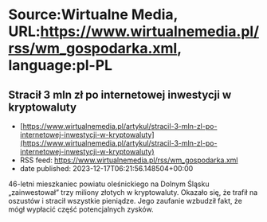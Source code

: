 # Source:Wirtualne Media, URL:https://www.wirtualnemedia.pl/rss/wm_gospodarka.xml, language:pl-PL

## Stracił 3 mln zł po internetowej inwestycji w kryptowaluty
 - [https://www.wirtualnemedia.pl/artykul/stracil-3-mln-zl-po-internetowej-inwestycji-w-kryptowaluty](https://www.wirtualnemedia.pl/artykul/stracil-3-mln-zl-po-internetowej-inwestycji-w-kryptowaluty)
 - RSS feed: https://www.wirtualnemedia.pl/rss/wm_gospodarka.xml
 - date published: 2023-12-17T06:21:56.148504+00:00

46-letni mieszkaniec powiatu oleśnickiego na Dolnym Śląsku „zainwestował” trzy miliony złotych w kryptowaluty. Okazało się, że trafił na oszustów i stracił wszystkie pieniądze. Jego zaufanie wzbudził fakt, że mógł wypłacić część potencjalnych zysków.

